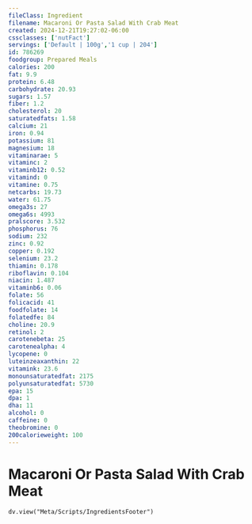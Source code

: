 ```yaml
---
fileClass: Ingredient
filename: Macaroni Or Pasta Salad With Crab Meat
created: 2024-12-21T19:27:02-06:00
cssclasses: ['nutFact']
servings: ['Default | 100g','1 cup | 204']
id: 786269
foodgroup: Prepared Meals
calories: 200
fat: 9.9
protein: 6.48
carbohydrate: 20.93
sugars: 1.57
fiber: 1.2
cholesterol: 20
saturatedfats: 1.58
calcium: 21
iron: 0.94
potassium: 81
magnesium: 18
vitaminarae: 5
vitaminc: 2
vitaminb12: 0.52
vitamind: 0
vitamine: 0.75
netcarbs: 19.73
water: 61.75
omega3s: 27
omega6s: 4993
pralscore: 3.532
phosphorus: 76
sodium: 232
zinc: 0.92
copper: 0.192
selenium: 23.2
thiamin: 0.178
riboflavin: 0.104
niacin: 1.487
vitaminb6: 0.06
folate: 56
folicacid: 41
foodfolate: 14
folatedfe: 84
choline: 20.9
retinol: 2
carotenebeta: 25
carotenealpha: 4
lycopene: 0
luteinzeaxanthin: 22
vitamink: 23.6
monounsaturatedfat: 2175
polyunsaturatedfat: 5730
epa: 15
dpa: 1
dha: 11
alcohol: 0
caffeine: 0
theobromine: 0
200calorieweight: 100
---
```


# Macaroni Or Pasta Salad With Crab Meat

```dataviewjs
dv.view("Meta/Scripts/IngredientsFooter")
```